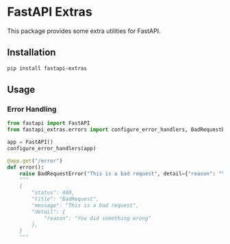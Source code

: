 # FastAPI Extras

This package provides some extra utilities for FastAPI.

## Installation

```bash
pip install fastapi-extras
```

## Usage

### Error Handling

```python
from fastapi import FastAPI
from fastapi_extras.errors import configure_error_handlers, BadRequestError

app = FastAPI()
configure_error_handlers(app)

@app.get("/error")
def error():
    raise BadRequestError("This is a bad request", detail={"reason": "You did something wrong"})
    """
    {
        "status": 400,
        "title": "BadRequest",
        "message": "This is a bad request",
        "detail": {
            "reason": "You did something wrong"
        },
    }
    """
```
